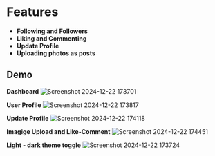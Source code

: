 # Features

- **Following and Followers**
- **Liking and Commenting**
- **Update Profile**
- **Uploading photos as posts**


## Demo

**Dashboard**
![Screenshot 2024-12-22 173701](https://github.com/user-attachments/assets/38fd42b9-3869-45b4-8387-de0b7f686837)

**User Profile**
![Screenshot 2024-12-22 173817](https://github.com/user-attachments/assets/191d2e02-78d6-4dc1-a3aa-795aacc733a5)

**Update Profile**
![Screenshot 2024-12-22 174118](https://github.com/user-attachments/assets/a03dce72-b9e0-418d-88e6-5b758ed82a32)

**Imagige Upload and Like-Comment**
![Screenshot 2024-12-22 174451](https://github.com/user-attachments/assets/536bb0b8-f75f-42f2-9b3a-0265cddb49aa)

**Light - dark theme toggle**
![Screenshot 2024-12-22 173724](https://github.com/user-attachments/assets/c1364fc1-18f2-4cf5-9f0f-b00caefc9740)

